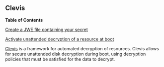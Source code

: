 ## Clevis

**Table of Contents**

[Create a JWE file containing your secret](#module-boot-clevis-create-secret)

[Activate unattended decryption of a resource at boot](#module-boot-clevis-activate)

[Clevis](https://github.com/latchset/clevis) is a framework for automated decryption of resources. Clevis allows for secure unattended disk decryption during boot, using decryption policies that must be satisfied for the data to decrypt.
